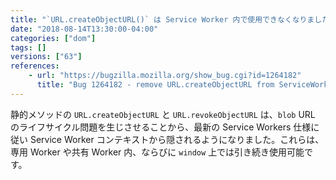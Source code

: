 ```yaml
---
title: "`URL.createObjectURL()` は Service Worker 内で使用できなくなりました"
date: "2018-08-14T13:30:00-04:00"
categories: ["dom"]
tags: []
versions: ["63"]
references:
    - url: "https://bugzilla.mozilla.org/show_bug.cgi?id=1264182"
      title: "Bug 1264182 - remove URL.createObjectURL from ServiceWorker"
---
```

静的メソッドの `URL.createObjectURL` と `URL.revokeObjectURL` は、`blob` URL のライフサイクル問題を生じさせることから、最新の Service Workers 仕様に従い Service Worker コンテキストから隠されるようになりました。これらは、専用 Worker や共有 Worker 内、ならびに `window` 上では引き続き使用可能です。
